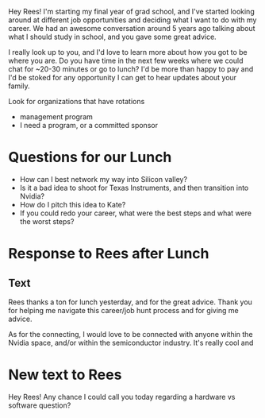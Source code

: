 
Hey Rees! I'm starting my final year of grad school, and I've started looking around at different job opportunities and deciding what I want to do with my career. We had an awesome conversation around 5 years ago talking about what I should study in school, and you gave some great advice. 

I really look up to you, and I'd love to learn more about how you got to be where you are. Do you have time in the next few weeks where we could chat for ~20-30 minutes or go to lunch? I'd be more than happy to pay 
and I'd be stoked for any opportunity I can get to hear updates about your family.

Look for organizations that have rotations
- management program
- I need a program, or a committed sponsor



# Questions for our Lunch
- How can I best network my way into Silicon valley?
- Is it a bad idea to shoot for Texas Instruments, and then transition into Nvidia?
- How do I pitch this idea to Kate?
- If you could redo your career, what were the best steps and what were the worst steps?

# Response to Rees after Lunch
## Text
Rees thanks a ton for lunch yesterday, and for the great advice. Thank you for helping me navigate this career/job hunt process and for giving me advice. 

As for the connecting, I would love to be connected with anyone within the Nvidia space, and/or within the semiconductor industry. It's really cool and



# New text to Rees
Hey Rees! Any chance I could call you today regarding a hardware vs software question?